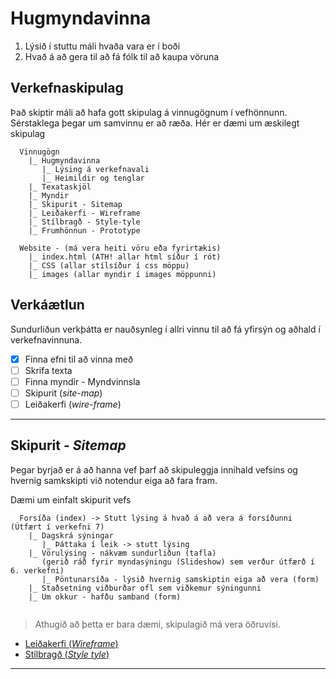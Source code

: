 # Hugmyndavinna

1. Lýsið í stuttu máli hvaða vara er í boði 
1. Hvað á að gera til að fá fólk til að kaupa vöruna

## Verkefnaskipulag

Það skiptir máli að hafa gott skipulag á vinnugögnum í vefhönnunn. Sérstaklega þegar um samvinnu er að ræða. Hér er dæmi um æskilegt skipulag

```
  Vinnugögn
    |_ Hugmyndavinna
       |_ Lýsing á verkefnavali
       |_ Heimildir og tenglar
    |_ Texataskjöl
    |_ Myndir
    |_ Skipurit - Sitemap
    |_ Leiðakerfi - Wireframe
    |_ Stílbragð - Style-tyle
    |_ Frumhönnun - Prototype
    
  Website - (má vera heiti vöru eða fyrirtækis)
    |_ index.html (ATH! allar html síður í rót)
    |_ CSS (allar stílsíður í css möppu)
    |_ images (allar myndir í images möppunni)

```

## Verkáætlun

Sundurliðun verkþátta er nauðsynleg í allri vinnu til að fá yfirsýn og aðhald í verkefnavinnuna.

- [x] Finna efni til að vinna með
- [ ] Skrifa texta
- [ ] Finna myndir - Myndvinnsla
- [ ] Skipurit (_site-map_)
- [ ] Leiðakerfi (_wire-frame_)

---

## Skipurit - _Sitemap_

Þegar byrjað er á að hanna vef þarf að skipuleggja innihald vefsins og hvernig samkskipti við notendur eiga að fara fram.

Dæmi um einfalt skipurit vefs

```
  Forsíða (index) -> Stutt lýsing á hvað á að vera á forsíðunni (Útfært í verkefni 7) 
    |_ Dagskrá sýningar 
       |_ Þáttaka í leik -> stutt lýsing
    |_ Vörulýsing - nákvæm sundurliðun (tafla)  
       (gerið ráð fyrir myndasýningu (Slideshow) sem verður útfærð í 6. verkefni)
       |_ Pöntunarsíða - lýsið hvernig samskiptin eiga að vera (form)
    |_ Staðsetning viðburðar ofl sem viðkemur sýningunni
    |_ Um okkur - hafðu samband (form)
  
```
> Athugið að  þetta er bara dæmi, skipulagið má vera öðruvísi.

* [Leiðakerfi (_Wireframe_)](wireframe/)
* [Stílbragð (_Style tyle_)](style-tyle/)

---






